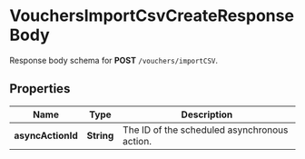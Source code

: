 

# VouchersImportCsvCreateResponseBody

Response body schema for **POST** `/vouchers/importCSV`.

## Properties

| Name | Type | Description |
|------------ | ------------- | ------------- |
|**asyncActionId** | **String** | The ID of the scheduled asynchronous action. |



